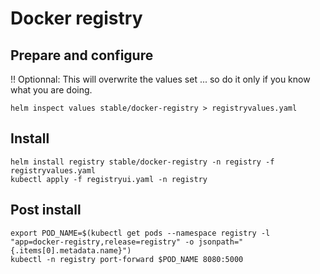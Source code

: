 # Docker registry

## Prepare and configure
!! Optionnal: This will overwrite the values set ... so do it only if you know what you are doing.
```
helm inspect values stable/docker-registry > registryvalues.yaml
```

## Install
```
helm install registry stable/docker-registry -n registry -f registryvalues.yaml
kubectl apply -f registryui.yaml -n registry
```

## Post install
```
export POD_NAME=$(kubectl get pods --namespace registry -l "app=docker-registry,release=registry" -o jsonpath="{.items[0].metadata.name}")
kubectl -n registry port-forward $POD_NAME 8080:5000
```